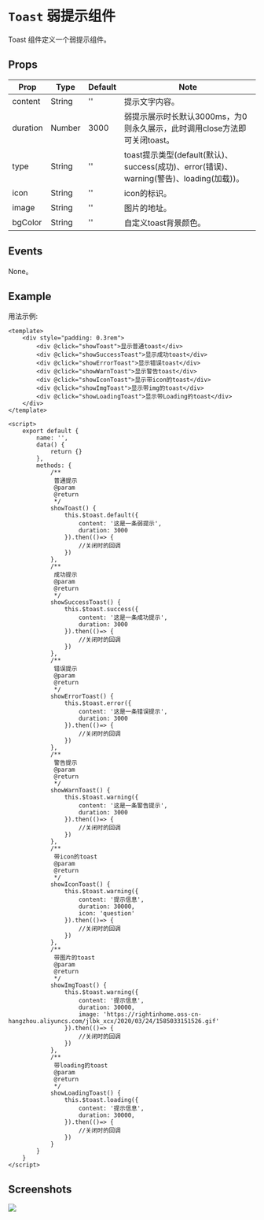 # `Toast` 弱提示组件
Toast 组件定义一个弱提示组件。

## Props
| Prop | Type | Default | Note |
|---|---|---|---|
| content | String | '' | 提示文字内容。
| duration | Number | 3000 | 弱提示展示时长默认3000ms，为0则永久展示，此时调用close方法即可关闭toast。
| type | String | '' | toast提示类型(default(默认)、success(成功)、error(错误)、warning(警告)、loading(加载))。
| icon | String | '' | icon的标识。
| image | String | '' | 图片的地址。
| bgColor | String | '' | 自定义toast背景颜色。

## Events
  None。

<!--
## Methods
None.

## Static Props
None.

## Static Methods
None.
-->



## Example
用法示例:
```
<template>
    <div style="padding: 0.3rem">
        <div @click="showToast">显示普通toast</div>
        <div @click="showSuccessToast">显示成功toast</div>
        <div @click="showErrorToast">显示错误toast</div>
        <div @click="showWarnToast">显示警告toast</div>
        <div @click="showIconToast">显示带icon的toast</div>
        <div @click="showImgToast">显示带img的toast</div>
        <div @click="showLoadingToast">显示带Loading的toast</div>
    </div>
</template>

<script>
    export default {
        name: '',
        data() {
            return {}
        },
        methods: {
            /**
             普通提示
             @param
             @return
             */
            showToast() {
                this.$toast.default({
                    content: '这是一条弱提示',
                    duration: 3000
                }).then(()=> {
                    //关闭时的回调
                })
            },
            /**
             成功提示
             @param
             @return
             */
            showSuccessToast() {
                this.$toast.success({
                    content: '这是一条成功提示',
                    duration: 3000
                }).then(()=> {
                    //关闭时的回调
                })
            },
            /**
             错误提示
             @param
             @return
             */
            showErrorToast() {
                this.$toast.error({
                    content: '这是一条错误提示',
                    duration: 3000
                }).then(()=> {
                    //关闭时的回调
                })
            },
            /**
             警告提示
             @param
             @return
             */
            showWarnToast() {
                this.$toast.warning({
                    content: '这是一条警告提示',
                    duration: 3000
                }).then(()=> {
                    //关闭时的回调
                })
            },
            /**
             带icon的toast
             @param
             @return
             */
            showIconToast() {
                this.$toast.warning({
                    content: '提示信息',
                    duration: 30000,
                    icon: 'question'
                }).then(()=> {
                    //关闭时的回调
                })
            },
            /**
             带图片的toast
             @param
             @return
             */
            showImgToast() {
                this.$toast.warning({
                    content: '提示信息',
                    duration: 30000,
                    image: 'https://rightinhome.oss-cn-hangzhou.aliyuncs.com/jlbk_xcx/2020/03/24/1585033151526.gif'
                }).then(()=> {
                    //关闭时的回调
                })
            },
            /**
             带loading的toast
             @param
             @return
             */
            showLoadingToast() {
                this.$toast.loading({
                    content: '提示信息',
                    duration: 30000,
                }).then(()=> {
                    //关闭时的回调
                })
            }
        }
    }
</script>

```

## Screenshots

![](https://rightinhome.oss-cn-hangzhou.aliyuncs.com/jlbk_xcx/2020/08/07/1596770770530.gif)


